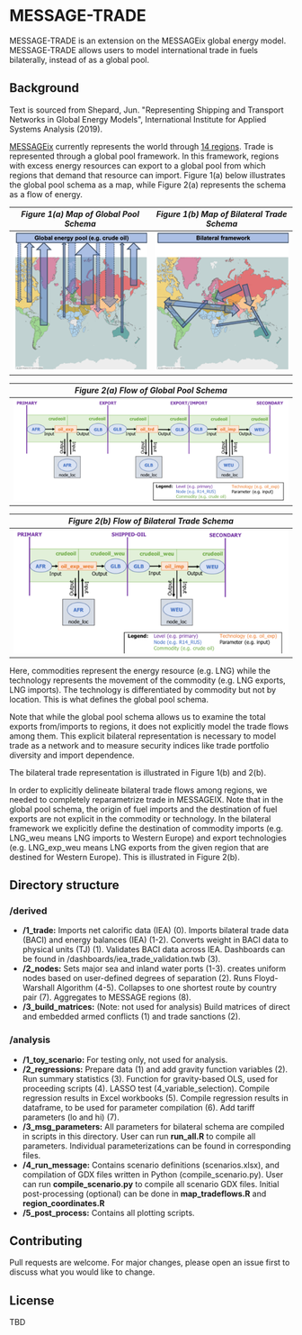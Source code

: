 # MESSAGE-TRADE

MESSAGE-TRADE is an extension on the MESSAGEix global energy model. MESSAGE-TRADE allows users to model international trade in fuels bilaterally, instead of as a global pool.

## Background
Text is sourced from Shepard, Jun. "Representing Shipping and Transport Networks in Global Energy Models", International Institute for Applied Systems Analysis (2019).

[MESSAGEix](https://github.com/iiasa/message_ix) currently represents the world through [14 regions](http://www.iiasa.ac.at/web/home/research/researchPrograms/Energy/MESSAGE-model-regions.en.html). Trade is represented through a global pool framework. In this framework, regions with excess energy resources can export to a global pool from which regions that demand that resource can import. Figure 1(a) below illustrates the global pool schema as a map, while Figure 2(a) represents the schema as a flow of energy. 

|*Figure 1(a) Map of Global Pool Schema*|*Figure 1(b) Map of Bilateral Trade Schema*|
|:--:|:--:| 
|![](images/global_pool_map2.png)|![](images/bilateral_map2.png)|

|*Figure 2(a) Flow of Global Pool Schema*|
|:--:|
|![](images/global_pool_flow2.png)|

|*Figure 2(b) Flow of Bilateral Trade Schema*|
|:--:|
|![](images/bilateral_flow2.png)|

Here, commodities represent the energy resource (e.g. LNG) while the technology represents the movement of the commodity (e.g. LNG exports, LNG imports). The technology is differentiated by commodity but not by location. This is what defines the global pool schema.

Note that while the global pool schema allows us to examine the total exports from/imports to regions, it does not explicitly model the trade flows among them. This explicit bilateral representation is necessary to model trade as a network and to measure security indices like trade portfolio diversity and import dependence.

The bilateral trade representation is illustrated in Figure 1(b) and 2(b). 

In order to explicitly delineate bilateral trade flows among regions, we needed to completely reparametrize trade in MESSAGEIX. Note that in the global pool schema, the origin of fuel imports and the destination of fuel exports are not explicit in the commodity or technology. In the bilateral framework we explicitly define the destination of commodity imports (e.g. LNG_weu means LNG imports to Western Europe) and export technologies (e.g. LNG_exp_weu means LNG exports from the given region that are destined for Western Europe). This is illustrated in Figure 2(b). 

## Directory structure
### /derived
* **/1_trade:** Imports net calorific data (IEA) (0). Imports bilateral trade data (BACI) and energy balances (IEA) (1-2). Converts weight in BACI data to physical units (TJ) (1). Validates BACI data across IEA. Dashboards can be found in /dashboards/iea_trade_validation.twb (3).
* **/2_nodes:** Sets major sea and inland water ports (1-3). creates uniform nodes based on user-defined degrees of separation (2). Runs Floyd-Warshall Algorithm (4-5). Collapses to one shortest route by country pair (7). Aggregates to MESSAGE regions (8).
* **/3_build_matrices:** (Note: not used for analysis) Build matrices of direct and embedded armed conflicts (1) and trade sanctions (2).

### /analysis
* **/1_toy_scenario:** For testing only, not used for analysis.
* **/2_regressions:** Prepare data (1) and add gravity function variables (2). Run summary statistics (3). Function for gravity-based OLS, used for proceeding scripts (4). LASSO test (4_variable_selection). Compile regression results in Excel workbooks (5). Compile regression results in dataframe, to be used for parameter compilation (6). Add tariff parameters (lo and hi) (7).
* **/3_msg_parameters:** All parameters for bilateral schema are compiled in scripts in this directory. User can run **run_all.R** to compile all parameters. Individual parameterizations can be found in corresponding files. 
* **/4_run_message:** Contains scenario definitions (scenarios.xlsx), and compilation of GDX files written in Python (compile_scenario.py). User can run **compile_scenario.py** to compile all scenario GDX files. Initial post-processing (optional) can be done in **map_tradeflows.R** and **region_coordinates.R**
* **/5_post_process:** Contains all plotting scripts.

## Contributing
Pull requests are welcome. For major changes, please open an issue first to discuss what you would like to change.

## License
TBD
